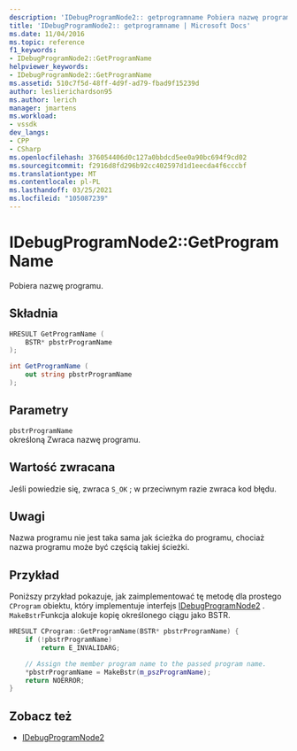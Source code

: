 ```yaml
---
description: 'IDebugProgramNode2:: getprogramname Pobiera nazwę programu.'
title: 'IDebugProgramNode2:: getprogramname | Microsoft Docs'
ms.date: 11/04/2016
ms.topic: reference
f1_keywords:
- IDebugProgramNode2::GetProgramName
helpviewer_keywords:
- IDebugProgramNode2::GetProgramName
ms.assetid: 510c7f5d-48ff-4d9f-ad79-fbad9f15239d
author: leslierichardson95
ms.author: lerich
manager: jmartens
ms.workload:
- vssdk
dev_langs:
- CPP
- CSharp
ms.openlocfilehash: 376054406d0c127a0bbdcd5ee0a90bc694f9cd02
ms.sourcegitcommit: f2916d8fd296b92cc402597d1d1eecda4f6cccbf
ms.translationtype: MT
ms.contentlocale: pl-PL
ms.lasthandoff: 03/25/2021
ms.locfileid: "105087239"
---
```

# <a name="idebugprogramnode2getprogramname"></a>IDebugProgramNode2::GetProgramName
Pobiera nazwę programu.

## <a name="syntax"></a>Składnia

```cpp
HRESULT GetProgramName (
    BSTR* pbstrProgramName
);
```

```csharp
int GetProgramName (
    out string pbstrProgramName
);
```

## <a name="parameters"></a>Parametry
`pbstrProgramName`\
określoną Zwraca nazwę programu.

## <a name="return-value"></a>Wartość zwracana
Jeśli powiedzie się, zwraca `S_OK` ; w przeciwnym razie zwraca kod błędu.

## <a name="remarks"></a>Uwagi
Nazwa programu nie jest taka sama jak ścieżka do programu, chociaż nazwa programu może być częścią takiej ścieżki.

## <a name="example"></a>Przykład
Poniższy przykład pokazuje, jak zaimplementować tę metodę dla prostego `CProgram` obiektu, który implementuje interfejs [IDebugProgramNode2](../../../extensibility/debugger/reference/idebugprogramnode2.md) . `MakeBstr`Funkcja alokuje kopię określonego ciągu jako BSTR.

```cpp
HRESULT CProgram::GetProgramName(BSTR* pbstrProgramName) {
    if (!pbstrProgramName)
        return E_INVALIDARG;

    // Assign the member program name to the passed program name.
    *pbstrProgramName = MakeBstr(m_pszProgramName);
    return NOERROR;
}
```

## <a name="see-also"></a>Zobacz też
- [IDebugProgramNode2](../../../extensibility/debugger/reference/idebugprogramnode2.md)
